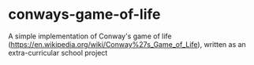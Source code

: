 # conways-game-of-life

A simple implementation of Conway's game of life (https://en.wikipedia.org/wiki/Conway%27s_Game_of_Life), written as an extra-curricular school project
